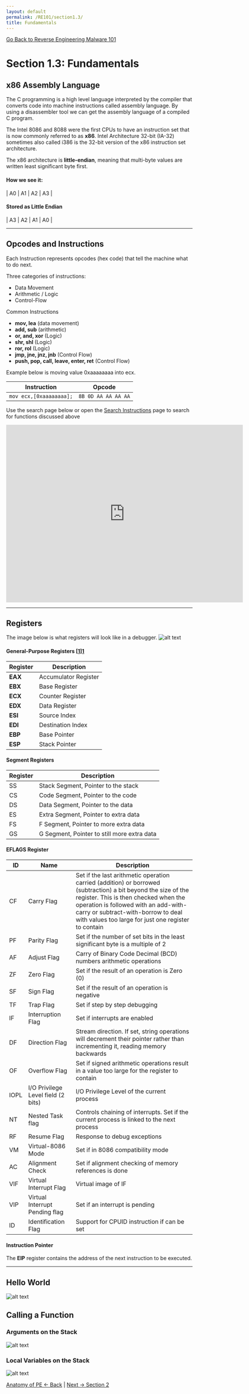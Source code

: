 ```yaml
---
layout: default
permalink: /RE101/section1.3/
title: Fundamentals
---
```

[Go Back to Reverse Engineering Malware 101](https://securedorg.github.io/RE101/)

# Section 1.3: Fundamentals #

## x86 Assembly Language ##

The C programming is a high level language interpreted by the compiler that converts code into machine instructions called assembly language. By using a disassembler tool we can get the assembly language of a compiled C program.

The Intel 8086 and 8088 were the first CPUs to have an instruction set that is now commonly referred to as **x86**. Intel Architecture 32-bit (IA-32) sometimes also called i386 is the 32-bit version of the x86 instruction set architecture.

The x86 architecture is **little-endian**, meaning that multi-byte values are written least significant byte first.

#### How we see it:
| A0 | A1 | A2 | A3 |

#### Stored as Little Endian
| A3 | A2 | A1 | A0 |

---

## Opcodes and Instructions ###

Each Instruction represents opcodes (hex code) that tell the machine what to do next.

Three categories of instructions:
* Data Movement
* Arithmetic / Logic
* Control-Flow

Common Instructions
* **mov, lea** (data movement)
* **add, sub** (arithmetic)
* **or, and, xor** (Logic)
* **shr, shl** (Logic)
* **ror, rol** (Logic)
* **jmp, jne, jnz, jnb** (Control Flow) 
* **push, pop, call, leave, enter, ret** (Control Flow)

Example below is moving value 0xaaaaaaaa into ecx.

| Instruction | Opcode |
| --- | --- |
| `mov ecx,[0xaaaaaaaa];` | `8B 0D AA AA AA AA` |

Use the search page below or open the [Search Instructions](https://securedorg.github.io/x86.html) page to search for functions discussed above

<iframe src="https://securedorg.github.io/x86.html" width="640" height="480" frameborder="0" style="display:block; margin: 0 auto;"></iframe>

---

## Registers ###

The image below is what registers will look like in a debugger.
![alt text](https://securedorg.github.io/images/Registers.png "Registers")

#### General-Purpose Registers [[1]][1]


| Register | Description |
| --- | --- |
| **EAX** | Accumulator Register |
| **EBX** | Base Register |
| **ECX** | Counter Register |
| **EDX** | Data Register |
| **ESI** | Source Index |
| **EDI** | Destination Index |
| **EBP** | Base Pointer |
| **ESP** | Stack Pointer |

#### Segment Registers

| Register | Description |
| --- | --- |
| SS | Stack Segment, Pointer to the stack |
| CS | Code Segment, Pointer to the code |
| DS | Data Segment, Pointer to the data |
| ES | Extra Segment, Pointer to extra data |
| FS | F Segment, Pointer to more extra data |
| GS | G Segment, Pointer to still more extra data |

#### EFLAGS Register

| ID | Name | Description |
| --- | --- | --- |
| CF | Carry Flag | Set if the last arithmetic operation carried (addition) or borrowed (subtraction) a bit beyond the size of the register. This is then checked when the operation is followed with an add-with-carry or subtract-with-borrow to deal with values too large for just one register to contain |
| PF | Parity Flag | Set if the number of set bits in the least significant byte is a multiple of 2 |
| AF | Adjust Flag | Carry of Binary Code Decimal (BCD) numbers arithmetic operations |
| ZF | Zero Flag | Set if the result of an operation is Zero (0) |
| SF | Sign Flag | Set if the result of an operation is negative |
| TF | Trap Flag | Set if step by step debugging |
| IF | Interruption Flag | Set if interrupts are enabled |
| DF | Direction Flag | Stream direction. If set, string operations will decrement their pointer rather than incrementing it, reading memory backwards |
| OF | Overflow Flag | Set if signed arithmetic operations result in a value too large for the register to contain |
| IOPL | I/O Privilege Level field (2 bits) | I/O Privilege Level of the current process |
| NT | Nested Task flag | Controls chaining of interrupts. Set if the current process is linked to the next process |
| RF | Resume Flag | Response to debug exceptions |
| VM | Virtual-8086 Mode | Set if in 8086 compatibility mode |
| AC | Alignment Check | Set if alignment checking of memory references is done |
| VIF | Virtual Interrupt Flag | Virtual image of IF |
| VIP | Virtual Interrupt Pending flag | Set if an interrupt is pending |
| ID | Identification Flag | Support for CPUID instruction if can be set |

#### Instruction Pointer

The **EIP** register contains the address of the next instruction to be executed.

---

## Hello World ##

![alt text](https://securedorg.github.io/images/helloworld.gif "Hello World")

## Calling a Function ##

### Arguments on the Stack ###

![alt text](https://securedorg.github.io/images/FunctionCall.gif "Function Arguments")

### Local Variables on the Stack ###

![alt text](https://securedorg.github.io/images/FunctionCall2.gif "Function Locals")


[1]: https://en.wikibooks.org/wiki/X86_Assembly/X86_Architecture

[Anatomy of PE <- Back](https://securedorg.github.io/RE101/section1.2) | [Next -> Section 2](https://securedorg.github.io/RE101/section2)

